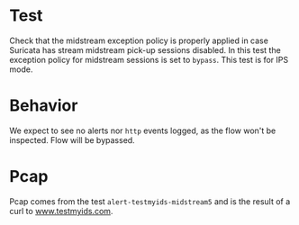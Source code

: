 # Test

Check that the midstream exception policy is properly applied in case Suricata
has stream midstream pick-up sessions disabled. In this test the exception policy
for midstream sessions is set to ``bypass``. This test is for IPS mode.

# Behavior

We expect to see no alerts nor ``http`` events logged, as the flow won't be inspected.
Flow will be bypassed.

# Pcap

Pcap comes from the test ``alert-testmyids-midstream5`` and is the result of a
curl to www.testmyids.com.
